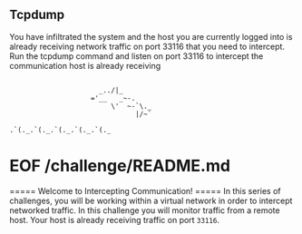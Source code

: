 ## Tcpdump

You have infiltrated the system and the host you are currently logged into 
is already receiving network traffic on port 33116 that you need to intercept. 
Run the tcpdump command and listen on port 33116 to intercept the communication host is already receiving 

```

                      _../|_
                    ='__   _~-.
                         \'  ~-`\._
                               |/~` 

.`(._.`(._.`(._.`(._.`(._
```

# EOF /challenge/README.md

 
===== Welcome to Intercepting Communication! =====
In this series of challenges, you will be working within a virtual network in order to intercept networked traffic.
In this challenge you will monitor traffic from a remote host.
Your host is already receiving traffic on port `33116`.

